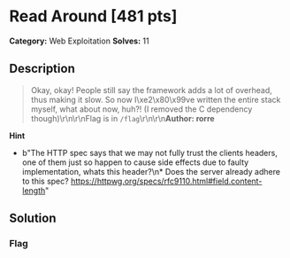 # Read Around [481 pts]

**Category:** Web Exploitation
**Solves:** 11

## Description
>Okay, okay! People still say the framework adds a lot of overhead, thus making it slow. So now I\xe2\x80\x99ve written the entire stack myself, what about now, huh?! (I removed the C dependency though)\r\n\r\nFlag is in `/flag`\r\n\r\n**Author: rorre**

**Hint**
* b"The HTTP spec says that we may not fully trust the clients headers, one of them just so happen to cause side effects due to faulty implementation, whats this header?\n* Does the server already adhere to this spec? https://httpwg.org/specs/rfc9110.html#field.content-length"

## Solution

### Flag

